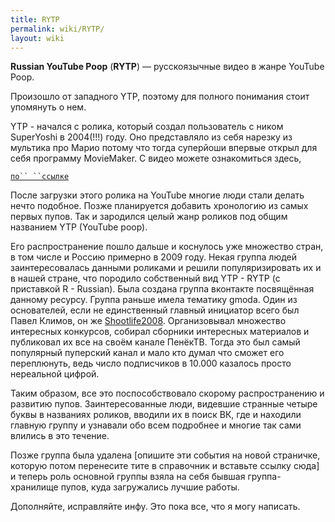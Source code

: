 ```yaml
---
title: RYTP
permalink: wiki/RYTP/
layout: wiki
---
```


**Russian YouTube Poop** (**RYTP**) — русскоязычные видео в жанре
YouTube Poop.

Произошло от западного YTP, поэтому для полного понимания стоит
упомянуть о нем.

YTP - начался с ролика, который создал пользователь с ником SuperYoshi в
2004(!!!) году. Оно представляло из себя нарезку из мультика про Марио
потому что тогда суперйоши впервые открыл для себя программу MovieMaker.
С видео можете ознакомиться здесь,

[`по`` ``ссылке`](https://youtu.be/LTg1FIFiwz4)

После загрузки этого ролика на YouTube многие люди стали делать нечто
подобное. Позже планируется добавить хронологию из самых первых пупов.
Так и зародился целый жанр роликов под общим названием YTP (YouTube
poop).

Его распространение пошло дальше и коснулось уже множество стран, в том
числе и Россию примерно в 2009 году. Некая группа людей заинтересовалась
данными роликами и решили популяризировать их и в нашей стране, что
породило собственный вид YTP - RYTP (с приставкой R - Russian). Была
создана группа вконтакте посвящённая данному ресурсу. Группа раньше
имела тематику gmoda. Один из основателей, если не единственный главный
инициатор всего был Павел Климов, он
же [Shootlife2008](/wiki/Shootlife2008 "wikilink"). Организовывал множество
интересных конкурсов, собирал сборники интересных материалов и
публиковал их все на своём канале ПенёкТВ. Тогда это был самый
популярный пуперский канал и мало кто думал что сможет его переплюнуть,
ведь число подписчиков в 10.000 казалось просто нереальной цифрой. 

Таким образом, все это поспособствовало скорому распространению и
развитию пупов. Заинтересованные люди, видевшие странные четыре буквы в
названиях роликов, вводили их в поиск ВК, где и находили главную группу
и узнавали обо всем подробнее и многие так сами влились в это течение. 

Позже группа была удалена \[опишите эти события на новой страничке,
которую потом перенесите тите в справочник и вставьте ссылку сюда\] и
теперь роль основной группы взяла на себя бывшая группа-хранилище пупов,
куда загружались лучшие работы. 

Дополняйте, исправляйте инфу. Это пока все, что я могу написать.
